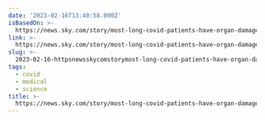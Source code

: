 ```yaml
---
date: '2023-02-16T13:40:58.000Z'
isBasedOn: >-
  https://news.sky.com/story/most-long-covid-patients-have-organ-damage-a-year-later-study-finds-12810850
link: >-
  https://news.sky.com/story/most-long-covid-patients-have-organ-damage-a-year-later-study-finds-12810850
slug: >-
  2023-02-16-httpsnewsskycomstorymost-long-covid-patients-have-organ-damage-a-year-later-study-finds-12810850
tags:
  - covid
  - medical
  - science
title: >-
  https://news.sky.com/story/most-long-covid-patients-have-organ-damage-a-year-later-study-finds-12810850
---
```


